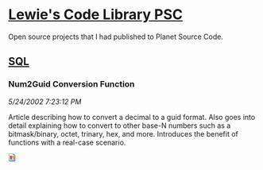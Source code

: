 # [Lewie's Code Library PSC](../../README.md)

Open source projects that I had published to Planet Source Code.

## [SQL](../README.md)

### Num2Guid Conversion Function

*5/24/2002 7:23:12 PM*

Article describing how to convert a decimal to a guid format. Also goes into detail explaining how to convert to other base-N numbers such as a bitmask/binary, octet, trinary, hex, and more. Introduces the benefit of functions with a real-case scenario.

![Screenshot of Num2Guid Conversion Function](/screenshot.gif)



